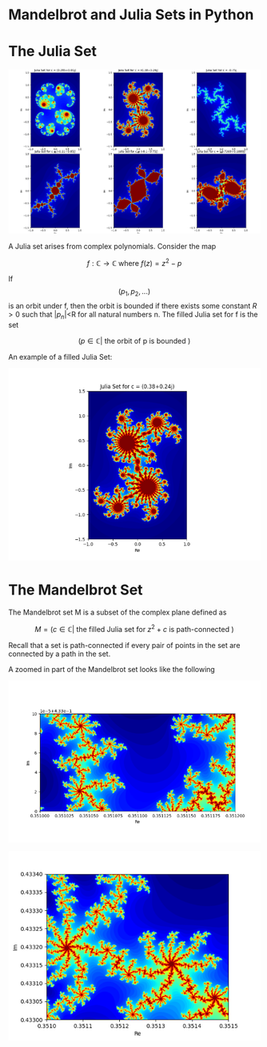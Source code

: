 # Mandelbrot and Julia Sets in Python

# The Julia Set

![Julia Sets](https://github.com/ArmandtErasmus/mandelbrot_and_julia/blob/main/julia02.png)

A Julia set arises from complex polynomials. Consider the map

$$f:\mathbb{C}\rightarrow\mathbb{C} \text{ where } f(z)=z^{2}-p$$


If $$(p_{1},p_{2},...)$$ is an orbit under f, then the orbit is bounded if there exists some constant $R>0$ such that $|p_{n}|$<R for all natural numbers n. The filled Julia set for f is the set 

$$(p\in\mathbb{C} | \text{ the orbit of p is bounded })$$

An example of a filled Julia Set:

![Filled Julia Set](https://github.com/ArmandtErasmus/mandelbrot_and_julia/blob/main/julia01.png)

# The Mandelbrot Set

The Mandelbrot set M is a subset of the complex plane defined as

$$M=(c\in\mathbb{C} | \text{ the filled Julia set for } z^{2}+c \text{ is path-connected })$$

Recall that a set is path-connected if every pair of points in the set are connected by a path in the set.

A zoomed in part of the Mandelbrot set looks like the following

![Filled Julia Set](https://github.com/ArmandtErasmus/mandelbrot_and_julia/blob/main/mandel02.png)

![Filled Julia Set](https://github.com/ArmandtErasmus/mandelbrot_and_julia/blob/main/mandel01.png)
